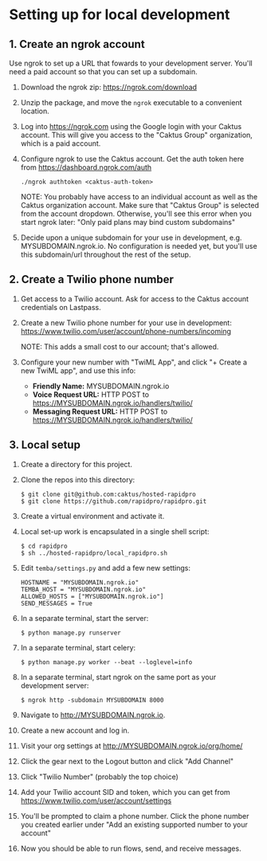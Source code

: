 # Setting up for local development

## 1. Create an ngrok account

Use ngrok to set up a URL that fowards to your development server. You'll need
a paid account so that you can set up a subdomain.

1. Download the ngrok zip: https://ngrok.com/download

2. Unzip the package, and move the `ngrok` executable to a convenient
   location.

3. Log into https://ngrok.com using the Google login with your Caktus account.
   This will give you access to the "Caktus Group" organization, which is
   a paid account.

4. Configure ngrok to use the Caktus account.
   Get the auth token here from https://dashboard.ngrok.com/auth

    ```
    ./ngrok authtoken <caktus-auth-token>
    ```

   NOTE: You probably have access to an individual account as well as the
   Caktus organization account. Make sure that "Caktus Group" is selected
   from the account dropdown. Otherwise, you'll see this error when you start
   ngrok later: "Only paid plans may bind custom subdomains"

5. Decide upon a unique subdomain for your use in development, e.g.
   MYSUBDOMAIN.ngrok.io. No configuration is needed yet, but you'll use
   this subdomain/url throughout the rest of the setup.

## 2. Create a Twilio phone number

1. Get access to a Twilio account. Ask for access to the Caktus account
   credentials on Lastpass.

2. Create a new Twilio phone number for your use in development:
   https://www.twilio.com/user/account/phone-numbers/incoming

   NOTE: This adds a small cost to our account; that's allowed.

3. Configure your new number with "TwiML App", and click "+ Create a new TwiML app",
   and use this info:

    * **Friendly Name:** MYSUBDOMAIN.ngrok.io
    * **Voice Request URL:** HTTP POST to https://MYSUBDOMAIN.ngrok.io/handlers/twilio/
    * **Messaging Request URL:** HTTP POST to https://MYSUBDOMAIN.ngrok.io/handlers/twilio/

## 3. Local setup

1. Create a directory for this project.

2. Clone the repos into this directory:

    ```
    $ git clone git@github.com:caktus/hosted-rapidpro
    $ git clone https://github.com/rapidpro/rapidpro.git
    ```

3. Create a virtual environment and activate it.

4. Local set-up work is encapsulated in a single shell script:

    ```
    $ cd rapidpro
    $ sh ../hosted-rapidpro/local_rapidpro.sh
    ```

5. Edit ``temba/settings.py`` and add a few new settings:

    ```
    HOSTNAME = "MYSUBDOMAIN.ngrok.io"
    TEMBA_HOST = "MYSUBDOMAIN.ngrok.io"
    ALLOWED_HOSTS = ["MYSUBDOMAIN.ngrok.io"]
    SEND_MESSAGES = True
    ```

5. In a separate terminal, start the server:

    ```
    $ python manage.py runserver
    ```

6. In a separate terminal, start celery:

    ```
    $ python manage.py worker --beat --loglevel=info
    ```

7. In a separate terminal, start ngrok on the same port as your development
   server:

    ```
    $ ngrok http -subdomain MYSUBDOMAIN 8000
    ```

8. Navigate to http://MYSUBDOMAIN.ngrok.io.

9. Create a new account and log in.

10. Visit your org settings at http://MYSUBDOMAIN.ngrok.io/org/home/

11. Click the gear next to the Logout button and click "Add Channel"

12. Click "Twilio Number" (probably the top choice)

13. Add your Twilio account SID and token, which you can get from
    https://www.twilio.com/user/account/settings

14. You'll be prompted to claim a phone number. Click the phone number you
    created earlier under "Add an existing supported number to your account"

15. Now you should be able to run flows, send, and receive messages.
